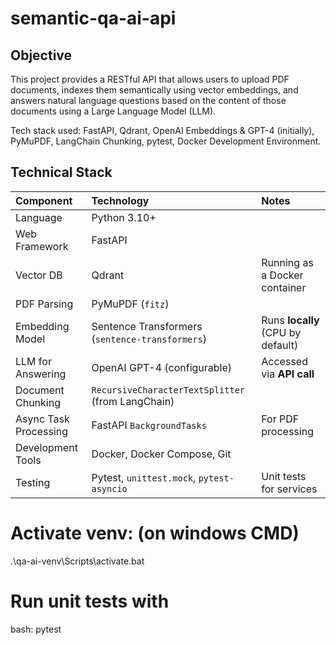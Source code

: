 # semantic-qa-ai-api

## Objective

This project provides a RESTful API that allows users to upload PDF documents, indexes them semantically using vector embeddings, and answers natural language questions based on the content of those documents using a Large Language Model (LLM).

Tech stack used: FastAPI, Qdrant, OpenAI Embeddings & GPT-4 (initially), PyMuPDF, LangChain Chunking, pytest, Docker Development Environment.

## Technical Stack

| Component             | Technology                                         | Notes                                     |
| :-------------------- | :------------------------------------------------- | :---------------------------------------- |
| Language              | Python 3.10+                                       |                                           |
| Web Framework         | FastAPI                                            |                                           |
| Vector DB             | Qdrant                                             | Running as a Docker container             |
| PDF Parsing           | PyMuPDF (`fitz`)                                   |                                           |
| Embedding Model       | Sentence Transformers (`sentence-transformers`)    | Runs **locally** (CPU by default)         |
| LLM for Answering     | OpenAI GPT-4 (configurable)                        | Accessed via **API call**                 |
| Document Chunking     | `RecursiveCharacterTextSplitter` (from LangChain)  |                                           |
| Async Task Processing | FastAPI `BackgroundTasks`                          | For PDF processing                        |
| Development Tools     | Docker, Docker Compose, Git                        |                                           |
| Testing               | Pytest, `unittest.mock`, `pytest-asyncio`          | Unit tests for services                   |


# Activate venv: (on windows CMD)
.\qa-ai-venv\Scripts\activate.bat


# Run unit tests with
bash: pytest

